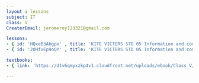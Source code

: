 ```yaml
--- 
layout : lessons 
subject: IT
class: V
CreaterEmail: jeromeroy123321@gmail.com

lessons: 
- { id: 'HQxeB3Abgpo' , title: 'KITE VICTERS STD 05 Information and communication Technology Class 01 (First Bell-ഫസ്റ്റ് ബെല്‍)' }
- { id: '2OHfxEp9oQY' , title: 'KITE VICTERS STD 05 Information and communication Technology Class 02 (First Bell-ഫസ്റ്റ് ബെല്‍)' }

textbooks:
- { link: 'https://d1v6qmyxzkp4v1.cloudfront.net/uploads/ebook/Class_V/IT_5_E/1-56.pdf', title: 'IT ' , medium: '' }

---
```

